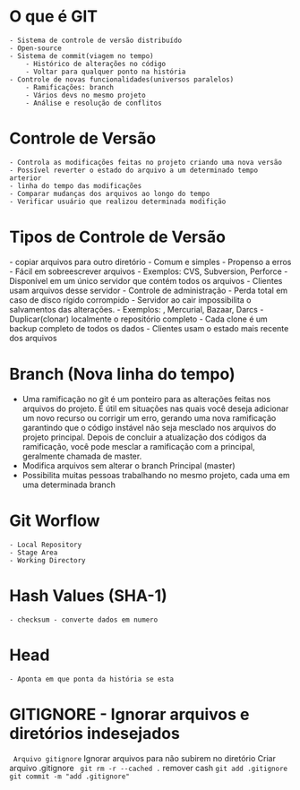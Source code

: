 # O que é GIT
    - Sistema de controle de versão distribuído
    - Open-source
    - Sistema de commit(viagem no tempo)
        - Histórico de alterações no código
        - Voltar para qualquer ponto na história
    - Controle de novas funcionalidades(universos paralelos)
        - Ramificações: branch
        - Vários devs no mesmo projeto
        - Análise e resolução de conflitos

# Controle de Versão
    - Controla as modificações feitas no projeto criando uma nova versão
    - Possível reverter o estado do arquivo a um determinado tempo arterior
    - linha do tempo das modificações
    - Comparar mudanças dos arquivos ao longo do tempo
    - Verificar usuário que realizou determinada modifição
# Tipos de Controle de Versão
<SistemaLocal>
    - copiar arquivos para outro diretório
    - Comum e simples
    - Propenso a erros
    - Fácil em sobreescrever arquivos
<SistemaCentralizado>
    - Exemplos: CVS, Subversion, Perforce
    - Disponível em um único servidor que contém todos os arquivos
    - Clientes usam arquivos desse servidor
    - Controle de administração
    - Perda total em caso de disco rígido corrompido
    - Servidor ao cair impossibilita o salvamentos das alterações.
<SistemaDistribuído>
    - Exemplos: <Git>, Mercurial, Bazaar, Darcs
    - Duplicar(clonar) localmente o repositório completo
    - Cada clone é um backup completo de todos os dados
    - Clientes usam o estado mais recente dos arquivos

# Branch (Nova linha do tempo)
- Uma ramificação no git é um ponteiro para as alterações feitas nos arquivos do projeto. É útil em situações nas quais você deseja adicionar um novo recurso ou corrigir um erro, gerando uma nova ramificação garantindo que o código instável não seja mesclado nos arquivos do projeto principal. Depois de concluir a atualização dos códigos da ramificação, você pode mesclar a ramificação com a principal, geralmente chamada de master.
- Modifica arquivos sem alterar o branch Principal (master)
- Possibilita muitas pessoas trabalhando no mesmo projeto, cada uma em uma determinada branch

# Git Worflow
    - Local Repository
    - Stage Area
    - Working Directory

# Hash Values (SHA-1)
    - checksum - converte dados em numero

# Head
    - Aponta em que ponta da história se esta

# GITIGNORE - Ignorar arquivos e diretórios indesejados
` Arquivo gitignore`
    Ignorar arquivos para não subirem no diretório 
    Criar arquivo .gitignore
    ` git rm -r --cached .` remover cash
    ` git add .gitignore `
    ` git commit -m "add .gitignore" `
